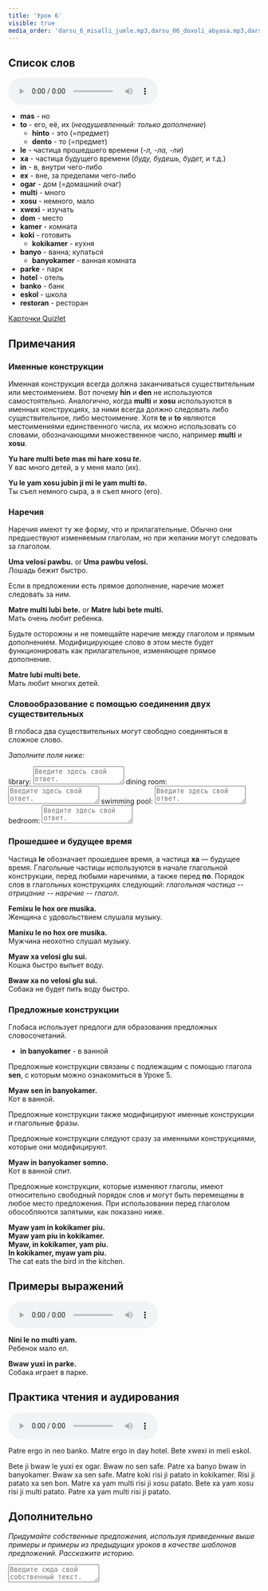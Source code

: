 ```yaml
---
title: 'Урок 6'
visible: true
media_order: 'darsu_6_misalli_jumle.mp3,darsu_06_doxoli_abyasa.mp3,darsu_06_lexilista.mp3'
---
```


## Список слов

<audio controls>
 <source src="/darsu/06/darsu_06_lexilista.mp3" type="audio/mp3" />
 <p>Ваше устройство не поддерживает HTML5 аудио.</p>
</audio>

* **mas** - но
* **to** - его, её, их (_неодушевленный: только дополнение_)
	* **hinto** - это (=предмет)
	* **dento** - то (=предмет)
* **le** - частица прошедшего времени (_-л, -ла, -ли_)
* **xa** - частица будущего времени (_буду, будешь, будет,_ и т.д.)
* **in** - в, внутри чего-либо
* **ex** - вне, за пределами чего-либо
* **ogar** - дом (=домашний очаг)
* **multi** - много
* **xosu** - немного, мало
* **xwexi** - изучать
* **dom** - место
* **kamer** - комната
* **koki** - готовить
	* **kokikamer** - кухня
* **banyo** - ванна; купаться
	* **banyokamer** - ванная комната
* **parke** - парк
* **hotel** - отель
* **banko** - банк
* **eskol** - школа
* **restoran** - ресторан

[Карточки Quizlet](https://quizlet.com/556034531/globasa-101-lesson-6-flash-cards/)
 
## Примечания

### Именные конструкции

Именная конструкция всегда должна заканчиваться существительным или местоимением. Вот почему **hin** и **den** не используются самостоятельно. Аналогично, когда **multi** и **xosu** используются в именных конструкциях, за ними всегда должно следовать либо существительное, либо местоимение. Хотя **te** и **to** являются местоимениями единственного числа, их можно использовать со словами, обозначающими множественное число, например **multi** и **xosu**.

**Yu hare multi bete mas mi hare xosu _te_.**  
У вас много детей, а у меня мало (их).

**Yu le yam xosu jubin ji mi le yam multi _to_.**  
Ты съел немного сыра, а я съел много (его).

### Наречия

Наречия имеют ту же форму, что и прилагательные. Обычно они предшествуют изменяемым глаголам, но при желании могут следовать за глаголом.

**Uma velosi pawbu.** or **Uma pawbu velosi.**  
Лошадь бежит быстро.

Если в предложении есть прямое дополнение, наречие может следовать за ним.

**Matre multi lubi bete.** or **Matre lubi bete multi.**  
Мать очень любит ребенка.

Будьте осторожны и не помещайте наречие между глаголом и прямым дополнением. Модифицирующее слово в этом месте будет функционировать как прилагательное, изменяющее прямое дополнение.

**Matre lubi multi bete.**  
Мать любит многих детей.

### Словообразование с помощью соединения двух существительных

В глобаса два существительных могут свободно соединяться в сложное слово.

_Заполните поля ниже:_

library: <textarea width="100%" spellcheck="false" placeholder="Введите здесь свой ответ."></textarea>
dining room: <textarea width="100%" spellcheck="false" placeholder="Введите здесь свой ответ."></textarea>
swimming pool: <textarea width="100%" spellcheck="false" placeholder="Введите здесь свой ответ."></textarea>
bedroom: <textarea width="100%" spellcheck="false" placeholder="Введите здесь свой ответ."></textarea>

### Прошедшее и будущее время

Частица **le** обозначает прошедшее время, а частица **xa** — будущее время. Глагольные частицы используются в начале глагольной конструкции, перед любыми наречиями, а также перед **no**. Порядок слов в глагольных конструкциях следующий: _глагольная частица -- отрицание -- наречие -- глагол_.

**Femixu le hox ore musika.**    
Женщина с удовольствием слушала музыку.

**Manixu le no hox ore musika.**    
Мужчина неохотно слушал музыку.

**Myaw xa velosi glu sui.**    
Кошка быстро выпьет воду.

**Bwaw xa no velosi glu sui.**    
Собака не будет пить воду быстро.

### Предложные конструкции

Глобаса использует предлоги для образования предложных словосочетаний.

* **in banyokamer** - в ванной

Предложные конструкции связаны с подлежащим с помощью глагола **sen**, с которым можно ознакомиться в Уроке 5.

**Myaw sen in banyokamer.**  
Кот в ванной.

Предложные конструкции также модифицируют именные конструкции и глагольные фразы.

Предложные конструкции следуют сразу за именными конструкциями, которые они модифицируют.

**Myaw in banyokamer somno.**  
Кот в ванной спит.

Предложные конструкции, которые изменяют глаголы, имеют относительно свободный порядок слов и могут быть перемещены в любое место предложения. При использовании перед глаголом обособляются запятыми, как показано ниже.

**Myaw yam in kokikamer piu.  
Myaw yam piu in kokikamer.  
Myaw, in kokikamer, yam piu.  
In kokikamer, myaw yam piu.**  
The cat eats the bird in the kitchen.

## Примеры выражений

<audio controls>
 <source src="/darsu/06/darsu_6_misalli_jumle.mp3" type="audio/mp3" />
 <p>Ваше устройство не поддерживает HTML5 аудио.</p>
</audio>

**Nini le no multi yam.**  
Ребенок мало ел.

**Bwaw yuxi in parke.**  
Собака играет в парке.

## Практика чтения и аудирования

<audio controls>
 <source src="/darsu/06/darsu_06_doxoli_abyasa.mp3" type="audio/mp3" />
 <p>Ваше устройство не поддерживает HTML5 аудио.</p>
</audio>

Patre ergo in neo banko. Matre ergo in day hotel. Bete xwexi in meli eskol.

Bete ji bwaw le yuxi ex ogar. Bwaw no sen safe. Patre xa banyo bwaw in banyokamer. Bwaw xa sen safe. Matre koki risi ji patato in kokikamer. Risi ji patato xa sen bon. Matre xa yam multi risi ji xosu patato. Bete xa yam xosu risi ji multi patato. Patre xa yam multi risi ji patato.

## Дополнительно

_Придумайте собственные предложения, используя приведенные выше примеры и примеры из предыдущих уроков в качестве шаблонов предложений. Расскажите историю._

<textarea width="100%" spellcheck="false" placeholder="Введите сюда свой собственный текст."></textarea>